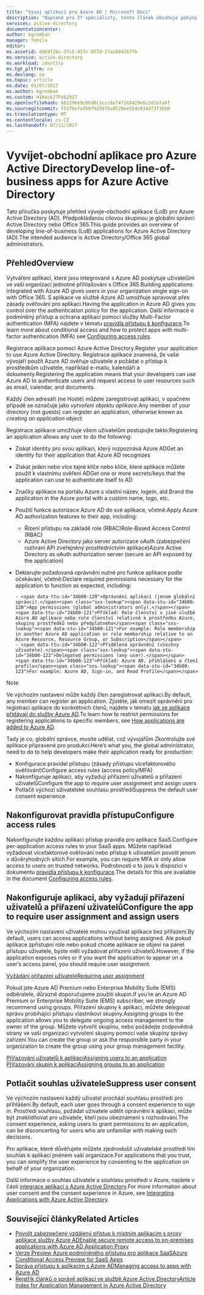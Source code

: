 ```yaml
---
title: "Vývoj aplikací pro Azure AD | Microsoft Docs"
description: "Napsané pro IT specialisty, tento článek obsahuje pokyny k integraci aplikací Azure se službou Active Directory."
services: active-directory
documentationcenter: 
author: kgremban
manager: femila
editor: 
ms.assetid: dd69f2bc-37c5-457c-857d-27acb84267fb
ms.service: active-directory
ms.workload: identity
ms.tgt_pltfrm: na
ms.devlang: na
ms.topic: article
ms.date: 05/07/2017
ms.author: kgremban
ms.custom: H1Hack27Feb2017
ms.openlocfilehash: 6b119be9c06d8c1ccc8e747168429e6c2d2e7a8f
ms.sourcegitcommit: f537befafb079256fba0529ee554c034d73f36b0
ms.translationtype: MT
ms.contentlocale: cs-CZ
ms.lasthandoff: 07/11/2017
---
```

# <a name="develop-line-of-business-apps-for-azure-active-directory"></a><span data-ttu-id="34b00-103">Vyvíjet-obchodní aplikace pro Azure Active Directory</span><span class="sxs-lookup"><span data-stu-id="34b00-103">Develop line-of-business apps for Azure Active Directory</span></span>
<span data-ttu-id="34b00-104">Tato příručka poskytuje přehled vývoje-obchodní aplikace (LoB) pro Azure Active Directory (AD). Předpokládanou cílovou skupinou je globální správci Active Directory nebo Office 365.</span><span class="sxs-lookup"><span data-stu-id="34b00-104">This guide provides an overview of developing line-of-business (LoB) applications for Azure Active Directory (AD).The intended audience is Active Directory/Office 365 global administrators.</span></span>

## <a name="overview"></a><span data-ttu-id="34b00-105">Přehled</span><span class="sxs-lookup"><span data-stu-id="34b00-105">Overview</span></span>
<span data-ttu-id="34b00-106">Vytváření aplikací, které jsou integrované s Azure AD poskytuje uživatelům ve vaší organizaci jednotné přihlašování s Office 365.</span><span class="sxs-lookup"><span data-stu-id="34b00-106">Building applications integrated with Azure AD gives users in your organization single sign-on with Office 365.</span></span> <span data-ttu-id="34b00-107">S aplikace ve službě Azure AD umožňuje spravovat přes zásady ověřování pro aplikaci.</span><span class="sxs-lookup"><span data-stu-id="34b00-107">Having the application in Azure AD gives you control over the authentication policy for the application.</span></span> <span data-ttu-id="34b00-108">Další informace o podmíněný přístup a ochrana aplikací pomocí služby Multi-Factor authentication (MFA) najdete v tématu [pravidla přístupu k konfigurace](active-directory-conditional-access-azuread-connected-apps.md).</span><span class="sxs-lookup"><span data-stu-id="34b00-108">To learn more about conditional access and how to protect apps with multi-factor authentication (MFA) see [Configuring access rules](active-directory-conditional-access-azuread-connected-apps.md).</span></span>

<span data-ttu-id="34b00-109">Registrace aplikace pomocí Azure Active Directory.</span><span class="sxs-lookup"><span data-stu-id="34b00-109">Register your application to use Azure Active Directory.</span></span> <span data-ttu-id="34b00-110">Registrace aplikace znamená, že vaše vývojáři použít Azure AD ověřuje uživatele a požádat o přístup k prostředkům uživatele, například e-mailu, kalendáři a dokumenty.</span><span class="sxs-lookup"><span data-stu-id="34b00-110">Registering the application means that your developers can use Azure AD to authenticate users and request access to user resources such as email, calendar, and documents.</span></span>

<span data-ttu-id="34b00-111">Každý člen adresáři (ne Hosté) můžete zaregistrovat aplikaci, v opačném případě se označuje jako *vytvoření objektu aplikace*.</span><span class="sxs-lookup"><span data-stu-id="34b00-111">Any member of your directory (not guests) can register an application, otherwise known as *creating an application object*.</span></span>

<span data-ttu-id="34b00-112">Registrace aplikace umožňuje všem uživatelům postupujte takto:</span><span class="sxs-lookup"><span data-stu-id="34b00-112">Registering an application allows any user to do the following:</span></span>

* <span data-ttu-id="34b00-113">Získat identity pro svou aplikaci, který rozpoznává Azure AD</span><span class="sxs-lookup"><span data-stu-id="34b00-113">Get an identity for their application that Azure AD recognizes</span></span>
* <span data-ttu-id="34b00-114">Získat jeden nebo více tajné klíče nebo klíče, které aplikace můžete použít k vlastnímu ověření AD</span><span class="sxs-lookup"><span data-stu-id="34b00-114">Get one or more secrets/keys that the application can use to authenticate itself to AD</span></span>
* <span data-ttu-id="34b00-115">Značky aplikace na portálu Azure s vlastní název, logem, atd.</span><span class="sxs-lookup"><span data-stu-id="34b00-115">Brand the application in the Azure portal with a custom name, logo, etc.</span></span>
* <span data-ttu-id="34b00-116">Použití funkce autorizace Azure AD do své aplikace, včetně:</span><span class="sxs-lookup"><span data-stu-id="34b00-116">Apply Azure AD authorization features to their app, including:</span></span>

  * <span data-ttu-id="34b00-117">Řízení přístupu na základě role (RBAC)</span><span class="sxs-lookup"><span data-stu-id="34b00-117">Role-Based Access Control (RBAC)</span></span>
  * <span data-ttu-id="34b00-118">Azure Active Directory jako server autorizace oAuth (zabezpečení rozhraní API zveřejněný prostřednictvím aplikace)</span><span class="sxs-lookup"><span data-stu-id="34b00-118">Azure Active Directory as oAuth authorization server (secure an API exposed by the application)</span></span>
* <span data-ttu-id="34b00-119">Deklarujte požadovaná oprávnění nutné pro funkce aplikace podle očekávání, včetně:</span><span class="sxs-lookup"><span data-stu-id="34b00-119">Declare required permissions necessary for the application to function as expected, including:</span></span>

      - <span data-ttu-id="34b00-120">Oprávnění aplikací (jenom globální správci).</span><span class="sxs-lookup"><span data-stu-id="34b00-120">App permissions (global administrators only).</span></span> <span data-ttu-id="34b00-121">Příklad: Role členství v jiné službě Azure AD aplikace nebo role členství relativně k prostředku Azure, skupiny prostředků nebo předplatného</span><span class="sxs-lookup"><span data-stu-id="34b00-121">For example: Role membership in another Azure AD application or role membership relative to an Azure Resource, Resource Group, or Subscription</span></span>
      - <span data-ttu-id="34b00-122">Přidělená oprávnění (všechny uživatele).</span><span class="sxs-lookup"><span data-stu-id="34b00-122">Delegated permissions (any user).</span></span> <span data-ttu-id="34b00-123">Příklad: Azure AD, přihlášení a čtení profilu</span><span class="sxs-lookup"><span data-stu-id="34b00-123">For example: Azure AD, Sign-in, and Read Profile</span></span>

> [!NOTE]
> <span data-ttu-id="34b00-124">Ve výchozím nastavení může každý člen zaregistrovat aplikaci.</span><span class="sxs-lookup"><span data-stu-id="34b00-124">By default, any member can register an application.</span></span> <span data-ttu-id="34b00-125">Zjistěte, jak omezit oprávnění pro registraci aplikace do konkrétních členů, najdete v tématu [jak se aplikace přidávají do služby Azure AD](develop/active-directory-how-applications-are-added.md#who-has-permission-to-add-applications-to-my-azure-ad-instance).</span><span class="sxs-lookup"><span data-stu-id="34b00-125">To learn how to restrict permissions for registering applications to specific members, see [How applications are added to Azure AD](develop/active-directory-how-applications-are-added.md#who-has-permission-to-add-applications-to-my-azure-ad-instance).</span></span>
>
>

<span data-ttu-id="34b00-126">Tady je co, globální správce, musíte udělat, což vývojářům Zkontrolujte své aplikace připravené pro produkci:</span><span class="sxs-lookup"><span data-stu-id="34b00-126">Here’s what you, the global administrator, need to do to help developers make their application ready for production:</span></span>

* <span data-ttu-id="34b00-127">Konfigurace pravidel přístupu (zásady přístupu vícefaktorového ověřování)</span><span class="sxs-lookup"><span data-stu-id="34b00-127">Configure access rules (access policy/MFA)</span></span>
* <span data-ttu-id="34b00-128">Nakonfiguruje aplikaci, aby vyžadují přiřazení uživatelů a přiřazení uživatelů</span><span class="sxs-lookup"><span data-stu-id="34b00-128">Configure the app to require user assignment and assign users</span></span>
* <span data-ttu-id="34b00-129">Potlačit výchozí uživatelské souhlasu prostředí</span><span class="sxs-lookup"><span data-stu-id="34b00-129">Suppress the default user consent experience</span></span>

## <a name="configure-access-rules"></a><span data-ttu-id="34b00-130">Nakonfigurovat pravidla přístupu</span><span class="sxs-lookup"><span data-stu-id="34b00-130">Configure access rules</span></span>
<span data-ttu-id="34b00-131">Nakonfigurujte každou aplikaci přístup pravidla pro aplikace SaaS.</span><span class="sxs-lookup"><span data-stu-id="34b00-131">Configure per-application access rules to your SaaS apps.</span></span> <span data-ttu-id="34b00-132">Můžete například vyžadovat vícefaktorové ověřování nebo přístup k uživatelům povolit jenom v důvěryhodných sítích.</span><span class="sxs-lookup"><span data-stu-id="34b00-132">For example, you can require MFA or only allow access to users on trusted networks.</span></span> <span data-ttu-id="34b00-133">Podrobnosti o to jsou k dispozici v dokumentu [pravidla přístupu k konfigurace](active-directory-conditional-access-azuread-connected-apps.md).</span><span class="sxs-lookup"><span data-stu-id="34b00-133">The details for this are available in the document [Configuring access rules](active-directory-conditional-access-azuread-connected-apps.md).</span></span>

## <a name="configure-the-app-to-require-user-assignment-and-assign-users"></a><span data-ttu-id="34b00-134">Nakonfiguruje aplikaci, aby vyžadují přiřazení uživatelů a přiřazení uživatelů</span><span class="sxs-lookup"><span data-stu-id="34b00-134">Configure the app to require user assignment and assign users</span></span>
<span data-ttu-id="34b00-135">Ve výchozím nastavení uživatelé mohou využívat aplikace bez přiřazení.</span><span class="sxs-lookup"><span data-stu-id="34b00-135">By default, users can access applications without being assigned.</span></span> <span data-ttu-id="34b00-136">Ale pokud aplikace zpřístupní role nebo pokud chcete aplikace se objeví na panel přístupu uživatele, byste měli vyžadovat přiřazení uživatelů.</span><span class="sxs-lookup"><span data-stu-id="34b00-136">However, if the application exposes roles or if you want the application to appear on a user’s access panel, you should require user assignment.</span></span>

[<span data-ttu-id="34b00-137">Vyžádání přiřazení uživatele</span><span class="sxs-lookup"><span data-stu-id="34b00-137">Requiring user assignment</span></span>](active-directory-applications-guiding-developers-requiring-user-assignment.md)

<span data-ttu-id="34b00-138">Pokud jste Azure AD Premium nebo Enterprise Mobility Suite (EMS) odběratele, důrazně doporučujeme použití skupin.</span><span class="sxs-lookup"><span data-stu-id="34b00-138">If you’re an Azure AD Premium or Enterprise Mobility Suite (EMS) subscriber, we strongly recommend using groups.</span></span> <span data-ttu-id="34b00-139">Přiřazení skupiny k aplikaci, můžete delegovat správu probíhající přístupu vlastníkovi skupiny.</span><span class="sxs-lookup"><span data-stu-id="34b00-139">Assigning groups to the application allows you to delegate ongoing access management to the owner of the group.</span></span> <span data-ttu-id="34b00-140">Můžete vytvořit skupinu, nebo požádejte zodpovědná strany ve vaší organizaci vytvoření skupiny pomocí vaše skupiny správy zařízení.</span><span class="sxs-lookup"><span data-stu-id="34b00-140">You can create the group or ask the responsible party in your organization to create the group using your group management facility.</span></span>

[<span data-ttu-id="34b00-141">Přiřazování uživatelů k aplikaci</span><span class="sxs-lookup"><span data-stu-id="34b00-141">Assigning users to an application</span></span>](active-directory-applications-guiding-developers-assigning-users.md)  
[<span data-ttu-id="34b00-142">Přiřazování skupin k aplikaci</span><span class="sxs-lookup"><span data-stu-id="34b00-142">Assigning groups to an application</span></span>](active-directory-applications-guiding-developers-assigning-groups.md)

## <a name="suppress-user-consent"></a><span data-ttu-id="34b00-143">Potlačit souhlas uživatele</span><span class="sxs-lookup"><span data-stu-id="34b00-143">Suppress user consent</span></span>
<span data-ttu-id="34b00-144">Ve výchozím nastavení každý uživatel prochází souhlasu prostředí pro přihlášení.</span><span class="sxs-lookup"><span data-stu-id="34b00-144">By default, each user goes through a consent experience to sign in.</span></span> <span data-ttu-id="34b00-145">Prostředí souhlasu, požádat uživatele udělit oprávnění k aplikaci, může být zneklidňovat pro uživatele, kteří jsou obeznámeni s rozhodování.</span><span class="sxs-lookup"><span data-stu-id="34b00-145">The consent experience, asking users to grant permissions to an application, can be disconcerting for users who are unfamiliar with making such decisions.</span></span>

<span data-ttu-id="34b00-146">Pro aplikace, které důvěřujete můžete zjednodušit uživatelské prostředí tím souhlas k aplikaci jménem vaší organizace.</span><span class="sxs-lookup"><span data-stu-id="34b00-146">For applications that you trust, you can simplify the user experience by consenting to the application on behalf of your organization.</span></span>

<span data-ttu-id="34b00-147">Další informace o souhlas uživatele a souhlasu prostředí v Azure, najdete v části [integrace aplikací s Azure Active Directory](active-directory-integrating-applications.md).</span><span class="sxs-lookup"><span data-stu-id="34b00-147">For more information about user consent and the consent experience in Azure, see [Integrating Applications with Azure Active Directory](active-directory-integrating-applications.md).</span></span>

## <a name="related-articles"></a><span data-ttu-id="34b00-148">Související články</span><span class="sxs-lookup"><span data-stu-id="34b00-148">Related Articles</span></span>
* [<span data-ttu-id="34b00-149">Povolit zabezpečený vzdálený přístup k místním aplikacím s proxy aplikace služby Azure AD</span><span class="sxs-lookup"><span data-stu-id="34b00-149">Enable secure remote access to on-premises applications with Azure AD Application Proxy</span></span>](active-directory-application-proxy-get-started.md)
* [<span data-ttu-id="34b00-150">Verze Preview Azure podmíněného přístupu pro aplikace SaaS</span><span class="sxs-lookup"><span data-stu-id="34b00-150">Azure Conditional Access Preview for SaaS Apps</span></span>](active-directory-conditional-access-azuread-connected-apps.md)
* [<span data-ttu-id="34b00-151">Správa přístupu k aplikacím s Azure AD</span><span class="sxs-lookup"><span data-stu-id="34b00-151">Managing access to apps with Azure AD</span></span>](active-directory-managing-access-to-apps.md)
* [<span data-ttu-id="34b00-152">Rejstřík článků o správě aplikací ve službě Azure Active Directory</span><span class="sxs-lookup"><span data-stu-id="34b00-152">Article Index for Application Management in Azure Active Directory</span></span>](active-directory-apps-index.md)
